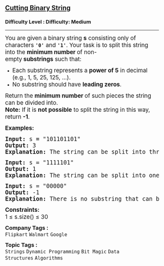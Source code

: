 <h2><a href="https://www.geeksforgeeks.org/problems/cutting-binary-string1342/1?_gl=1*n1kl8d*_up*MQ..*_gs*MQ..&gclid=EAIaIQobChMI3Pr-taejjgMVKF0PAh2ogQAHEAAYASAAEgJbLPD_BwE">Cutting Binary String</a></h2><h3>Difficulty Level : Difficulty: Medium</h3><hr><div class="problems_problem_content__Xm_eO"><p data-start="118" data-end="295"><span style="font-size: 14pt;">You are given a binary string&nbsp;<strong>s</strong>&nbsp;consisting only of characters&nbsp;<strong><code data-start="182" data-end="187">'0'</code></strong>&nbsp;and&nbsp;<strong><code data-start="192" data-end="197">'1'</code></strong>. Your task is to split this string into the&nbsp;<strong data-start="242" data-end="284">minimum number&nbsp;</strong>of non-empty<strong data-start="242" data-end="284">&nbsp;substrings</strong>&nbsp;such that:</span></p>
<ul>
<li><span style="font-size: 14pt;">Each substring represents a&nbsp;<strong data-start="328" data-end="342">power of 5</strong>&nbsp;in decimal (e.g., 1, 5, 25, 125, ...).<br></span></li>
<li><span style="font-size: 14pt;">No substring should have&nbsp;</span><strong style="font-size: 14pt;" data-start="410" data-end="427">leading zeros</strong><span style="font-size: 14pt;">.</span></li>
</ul>
<p data-start="430" data-end="581"><span style="font-size: 14pt;">Return the&nbsp;<strong data-start="441" data-end="475">minimum number </strong>of such pieces&nbsp;the string can be divided into.<br></span><span style="font-size: 14pt;"><strong>Note:</strong>&nbsp;If it is&nbsp;<strong data-start="517" data-end="533">not possible</strong>&nbsp;to split the string in this way, return&nbsp;<strong data-start="574" data-end="580">-1</strong>.</span></p>
<p data-start="430" data-end="581"><strong><span style="font-size: 14pt;">Examples:</span></strong></p>
<pre data-start="430" data-end="581"><span style="font-size: 14pt;"><strong style="font-size: 14pt;">Input: </strong><span style="font-size: 14pt;">s</span><strong style="font-size: 14pt;"> = </strong><span style="font-size: 14pt;">"101101101"</span><strong style="font-size: 14pt;"><br>Output: </strong><span style="font-size: 14pt;">3</span><strong style="font-size: 14pt;"><br>Explanation:&nbsp;</strong><span style="font-size: 14pt;">The string can be split into three substrings: </span><code style="font-size: 14pt;" data-start="205" data-end="212">"101"</code><span style="font-size: 14pt;">, </span><code style="font-size: 14pt;" data-start="214" data-end="221">"101"</code><span style="font-size: 14pt;">, and </span><code style="font-size: 14pt;" data-start="227" data-end="234">"101"</code>, each of which is a power of 5 with<span style="font-size: 14pt;"> </span><span style="font-size: 14pt;">no leading zeros.</span></span></pre>
<pre data-start="430" data-end="581"><span style="font-size: 14pt;"><strong>Input:</strong> s = "1111101"
<strong>Output:</strong> 1
<strong>Explanation:</strong> The string </span><span style="font-size: 18.6667px;">can be split into one binary string "1111101" which is 125 in decimal and a power of 5 with no leading zeros.</span></pre>
<pre data-start="430" data-end="581"><span style="font-size: 14pt;"><strong style="font-size: 14pt;">Input: </strong><span style="font-size: 14pt;">s = "00000"</span></span><br><span style="font-size: 14pt;"><strong>Output: </strong>-1</span><br><span style="font-size: 14pt;"><strong>Explanation: </strong>There is no substring that can be split into power of <strong>5.<br></strong></span></pre>
<p><strong><span style="font-size: 14pt;">Constraints:<br></span></strong><span style="font-size: 14pt;">1 ≤ s.size() ≤ 30</span></p></div><p><span style=font-size:18px><strong>Company Tags : </strong><br><code>Flipkart</code>&nbsp;<code>Walmart</code>&nbsp;<code>Google</code>&nbsp;<br><p><span style=font-size:18px><strong>Topic Tags : </strong><br><code>Strings</code>&nbsp;<code>Dynamic Programming</code>&nbsp;<code>Bit Magic</code>&nbsp;<code>Data Structures</code>&nbsp;<code>Algorithms</code>&nbsp;